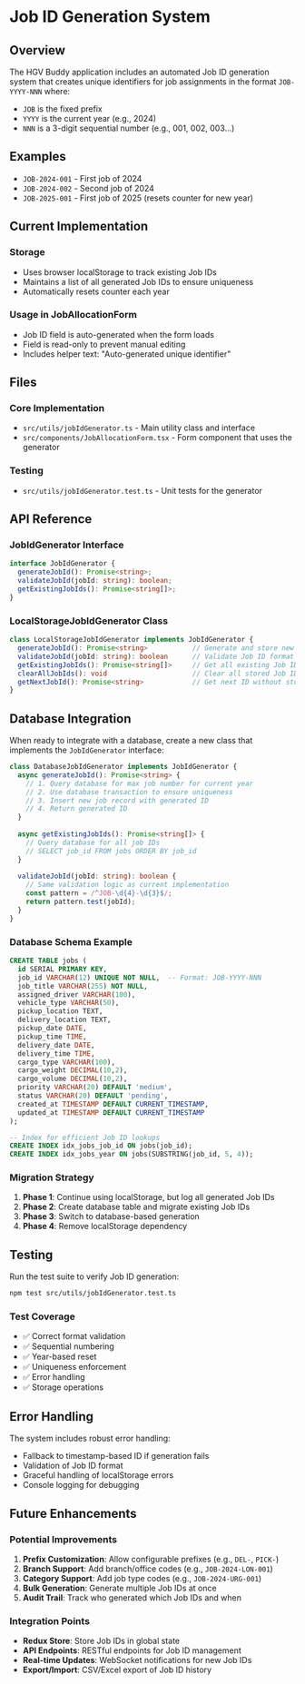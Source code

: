 # Job ID Generation System

## Overview

The HGV Buddy application includes an automated Job ID generation system that creates unique identifiers for job assignments in the format `JOB-YYYY-NNN` where:
- `JOB` is the fixed prefix
- `YYYY` is the current year (e.g., 2024)
- `NNN` is a 3-digit sequential number (e.g., 001, 002, 003...)

## Examples

- `JOB-2024-001` - First job of 2024
- `JOB-2024-002` - Second job of 2024
- `JOB-2025-001` - First job of 2025 (resets counter for new year)

## Current Implementation

### Storage
- Uses browser localStorage to track existing Job IDs
- Maintains a list of all generated Job IDs to ensure uniqueness
- Automatically resets counter each year

### Usage in JobAllocationForm
- Job ID field is auto-generated when the form loads
- Field is read-only to prevent manual editing
- Includes helper text: "Auto-generated unique identifier"

## Files

### Core Implementation
- `src/utils/jobIdGenerator.ts` - Main utility class and interface
- `src/components/JobAllocationForm.tsx` - Form component that uses the generator

### Testing
- `src/utils/jobIdGenerator.test.ts` - Unit tests for the generator

## API Reference

### JobIdGenerator Interface
```typescript
interface JobIdGenerator {
  generateJobId(): Promise<string>;
  validateJobId(jobId: string): boolean;
  getExistingJobIds(): Promise<string[]>;
}
```

### LocalStorageJobIdGenerator Class
```typescript
class LocalStorageJobIdGenerator implements JobIdGenerator {
  generateJobId(): Promise<string>           // Generate and store new Job ID
  validateJobId(jobId: string): boolean      // Validate Job ID format
  getExistingJobIds(): Promise<string[]>     // Get all existing Job IDs
  clearAllJobIds(): void                     // Clear all stored Job IDs
  getNextJobId(): Promise<string>            // Get next ID without storing
}
```

## Database Integration

When ready to integrate with a database, create a new class that implements the `JobIdGenerator` interface:

```typescript
class DatabaseJobIdGenerator implements JobIdGenerator {
  async generateJobId(): Promise<string> {
    // 1. Query database for max job number for current year
    // 2. Use database transaction to ensure uniqueness
    // 3. Insert new job record with generated ID
    // 4. Return generated ID
  }
  
  async getExistingJobIds(): Promise<string[]> {
    // Query database for all job IDs
    // SELECT job_id FROM jobs ORDER BY job_id
  }
  
  validateJobId(jobId: string): boolean {
    // Same validation logic as current implementation
    const pattern = /^JOB-\d{4}-\d{3}$/;
    return pattern.test(jobId);
  }
}
```

### Database Schema Example
```sql
CREATE TABLE jobs (
  id SERIAL PRIMARY KEY,
  job_id VARCHAR(12) UNIQUE NOT NULL,  -- Format: JOB-YYYY-NNN
  job_title VARCHAR(255) NOT NULL,
  assigned_driver VARCHAR(100),
  vehicle_type VARCHAR(50),
  pickup_location TEXT,
  delivery_location TEXT,
  pickup_date DATE,
  pickup_time TIME,
  delivery_date DATE,
  delivery_time TIME,
  cargo_type VARCHAR(100),
  cargo_weight DECIMAL(10,2),
  cargo_volume DECIMAL(10,2),
  priority VARCHAR(20) DEFAULT 'medium',
  status VARCHAR(20) DEFAULT 'pending',
  created_at TIMESTAMP DEFAULT CURRENT_TIMESTAMP,
  updated_at TIMESTAMP DEFAULT CURRENT_TIMESTAMP
);

-- Index for efficient Job ID lookups
CREATE INDEX idx_jobs_job_id ON jobs(job_id);
CREATE INDEX idx_jobs_year ON jobs(SUBSTRING(job_id, 5, 4));
```

### Migration Strategy
1. **Phase 1**: Continue using localStorage, but log all generated Job IDs
2. **Phase 2**: Create database table and migrate existing Job IDs
3. **Phase 3**: Switch to database-based generation
4. **Phase 4**: Remove localStorage dependency

## Testing

Run the test suite to verify Job ID generation:
```bash
npm test src/utils/jobIdGenerator.test.ts
```

### Test Coverage
- ✅ Correct format validation
- ✅ Sequential numbering
- ✅ Year-based reset
- ✅ Uniqueness enforcement
- ✅ Error handling
- ✅ Storage operations

## Error Handling

The system includes robust error handling:
- Fallback to timestamp-based ID if generation fails
- Validation of Job ID format
- Graceful handling of localStorage errors
- Console logging for debugging

## Future Enhancements

### Potential Improvements
1. **Prefix Customization**: Allow configurable prefixes (e.g., `DEL-`, `PICK-`)
2. **Branch Support**: Add branch/office codes (e.g., `JOB-2024-LON-001`)
3. **Category Support**: Add job type codes (e.g., `JOB-2024-URG-001`)
4. **Bulk Generation**: Generate multiple Job IDs at once
5. **Audit Trail**: Track who generated which Job IDs and when

### Integration Points
- **Redux Store**: Store Job IDs in global state
- **API Endpoints**: RESTful endpoints for Job ID management
- **Real-time Updates**: WebSocket notifications for new Job IDs
- **Export/Import**: CSV/Excel export of Job ID history
